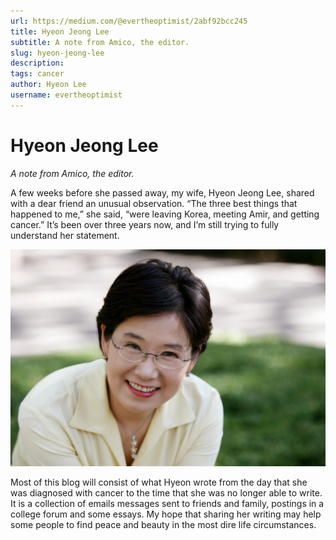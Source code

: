 ```yaml
---
url: https://medium.com/@evertheoptimist/2abf92bcc245
title: Hyeon Jeong Lee
subtitle: A note from Amico, the editor.
slug: hyeon-jeong-lee
description: 
tags: cancer
author: Hyeon Lee
username: evertheoptimist
---
```


# Hyeon Jeong Lee

*A note from Amico, the editor.*

A few weeks before she passed away, my wife, Hyeon Jeong Lee, shared with a dear friend an unusual observation. “The three best things that happened to me,” she said, “were leaving Korea, meeting Amir, and getting cancer.” It’s been over three years now, and I’m still trying to fully understand her statement.

![Seoul 2004](./assets/1*fdJOZHnb7dOKD-rsK9K9DA.png)

Most of this blog will consist of what Hyeon wrote from the day that she was diagnosed with cancer to the time that she was no longer able to write. It is a collection of emails messages sent to friends and family, postings in a college forum and some essays. My hope that sharing her writing may help some people to find peace and beauty in the most dire life circumstances.


